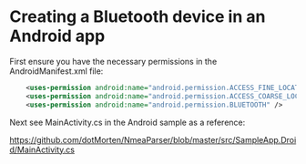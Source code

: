 # Creating a Bluetooth device in an Android app

First ensure you have the necessary permissions in the AndroidManifest.xml file:

```xml
	<uses-permission android:name="android.permission.ACCESS_FINE_LOCATION" />
	<uses-permission android:name="android.permission.ACCESS_COARSE_LOCATION" />
	<uses-permission android:name="android.permission.BLUETOOTH" />
```

Next see MainActivity.cs in the Android sample as a reference:

https://github.com/dotMorten/NmeaParser/blob/master/src/SampleApp.Droid/MainActivity.cs

